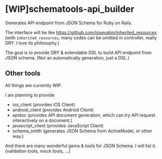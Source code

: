 [WIP]schematools-api_builder
=======================

Generates API endpoint from JSON Schema for Ruby on Rails.

The interface will be like https://github.com/josevalim/inherited_resources (with `inherited_resources`, many codes can be omitted in controller, really DRY. I love its philosophy.)

The goal is to provide DRY & extendable DSL to build API endpoint from JSON schema. (Not an automatically generation, just a DSL.)

Other tools
---

All things are currently WIP.

I am planning to provide

- ios_client (provides iOS Client)
- android_client (provides Android Client)
- apidoc (provides API document generation, which can try API request interactively on a document.)
- javascript_client (provides JavaScript Client)
- schema_smith (generates JSON Schema from ActiveModel, or other way.)
 
And there are many wonderful gems & tools for JSON Schema. I will list it. (validation tools, mock tools, ...)
